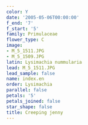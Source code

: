 ```yaml
---
color: Y
date: '2005-05-06T00:00:00'
f_end: '7'
f_start: '5'
family: Primulaceae
flower_type: C
image:
- M_5_1511.JPG
- M_5_1509.JPG
latin: Lysimachia nummularia
lead: M_5_1511.JPG
lead_sample: false
name: index.en
order: Lysimachia
parallel: false
petals: '5'
petals_joined: false
star_shape: false
title: Creeping jenny
---
```

